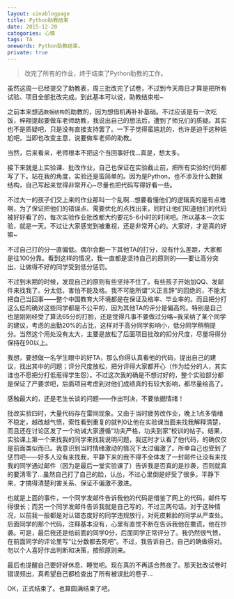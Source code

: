 ```yaml
---
layout: sinablogpage
title: Python助教结束
date: 2015-12-20
categories: 心情 
tags: TA
onewords: Python助教结束。 
private: true
---
```

> 改完了所有的作业，终于结束了Python助教的工作。

虽然这周一已经提交了助教表，周三批改完了试卷，不过到今天周日才算是把所有试验、项目全部批改完成。到此基本可以说，助教结束啦~

之前本来想选`数据结构`的助教的，因为想借机再补补基础。不过应该是有一次吃饭，梓翔提起要做车老师助教，我说出自己的想法后，遭到了师兄们的质疑。其实也不是质疑吧，只是没有直接支持罢了。一下子觉得蛮尴尬的，也许是迫于这种尴尬吧，当即也改变主意，说要做车老师的助教。

当然，后来看来，老师根本不把这个当回事好伐...真是，想太多。

接下来就是上实验课、批改作业，自己也保证在实验截止前，把所有实验的代码都写了下。站在我的角度，实验还是蛮简单的。因为是Python，也不涉及什么数据结构，自己写起来觉得非常开心~尽量也把代码写得好看一些。

不过大一的孩子们交上来的作业那叫一个乱啊...想要看懂他们的逻辑真的是有点难啊，为了保证把他们的错误点、需要优化的点找出来，同时让他们知道他们的代码被好好看了的，每次实验作业批改都大约要花5-6小时的时间吧。所以基本一次实验，就是一天。不过让大家感觉到被重视，还是非常开心的。大家好，才是真的好嘛~

不过自己打的分一直偏低。偶尔会翻一下其他TA的打分，没有什么差距，大家都是往100分靠。看到这样的情况，我一直都是坚持自己的原则的——要让高分突出，让做得不好的同学受到低分惩罚。

不过到末期的时候，发现自己的原则有些坚持不住了。有些孩子开始加QQ、发邮件来找我了。分太低，害怕不能及格。我不可能所谓“义正言辞”的回绝的，不能太把自己当回事——整个中国教育大环境都是在保证及格率、毕业率的。而且把分打这么低的确对这些同学都是不公平的，因为其他TA的评分是偏高的。特别是自己也是刚刚经受了算法65分的打脸，还是觉得凡事不要做过分咯~我采纳了某个同学的建议，考虑的出勤20%的占比，这样对于高分同学影响小，低分同学稍稍提分。当然这个用处没有太大，主要是放松了后面项目批改的扣分尺度，尽量将得分保持在90以上。

我想，要想做一名学生眼中的好TA，那么你得认真看他的代码，提出自己的建议，找出其中的问题；评分尺度放松，把分评得大家都开心（作为给分的人，其实谁也不愿把分打低惹得学生怨）。不过这次我的确是不想讨好的，整个实验部分都是保证了严要求吧，后面项目考虑到对他们成绩真的有较大影响，都尽量给高了。

感触最大的，还是老生长谈的问题——作出判决，不要依据情绪！

批改实验四时，大量代码存在雷同现象。又由于当时疲劳改作业，晚上1点多情绪不稳定，越改越气愤，索性看到重复的就判0让他在实验课当面来找我解释清楚，而且还在讨论区发了一个劝诫大家遵循“功夫严格，功夫到家”校训的帖子。结果，实验课上第一个来找我的同学来找我说明问题，我这时才认看了他代码，的确仅仅是前面类似而已。我意识到当时情绪激动的情况下太过偏激了。所幸自己也受到了惩罚吧——好多人没有来找我，平静下来的我不得不全体发了一封邮件让没有来找我的同学通过邮件（因为是最后一堂实验课了）告诉我是否真的是抄袭，否则就真的要清零了...虽然自己打了自己的脸，认怂，不过心里倒是好受了很多。平静下来，才搞得清楚利害关系、保证不偏激不激进。

也就是上面的事件，一个同学发邮件告诉我他的代码是借鉴了网上的代码，邮件写得很长；而另一个同学发邮件告诉我就是自己写的，不过三两句话。对于这种情况，以前我一般都是对认错态度好的同学违规放行，对死皮赖脸的同学从严查处。后面同学的那个代码，注释基本没有，心里有直觉不断在告诉我他在撒谎，他在抄袭。可是，最后我还是给前面的同学0分，后面同学正常评分了。我仍然很气愤，在前面同学的评论里写“让分数都去死吧”。不过，我告诉自己，自己的确做得对。勿以个人喜好作出判断和决策，按照原则来。

最后也提醒自己要好好休息、睡觉吧。现在真的不再适合熬夜了。那天批改试卷时错误频出，真希望自己都检查出了所有被误批的卷子...

OK，正式结束了。也算圆满结束了吧。